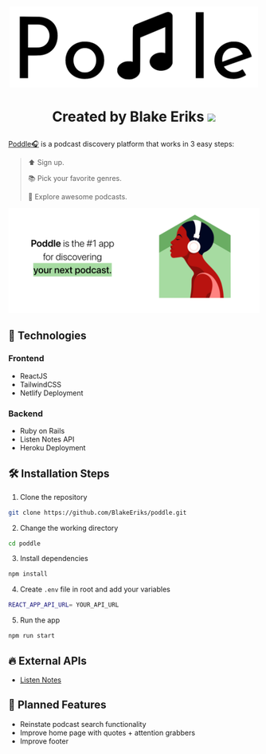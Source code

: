 <div align="center">
  <img src="src/img/Poddle.png" alt="logo" width="500" style="background:white">
</div>
<h1>
  <p align="center">
    Created by Blake Eriks 
    <a href="http://twitter.com/be_lockay">
      <img src="http://assets.stickpng.com/images/580b57fcd9996e24bc43c53e.png" style="height:30px;"> </img>
    </a>
  </p>
</h1>

[Poddle🎧](https://bitsi.netlify.app/) is a podcast discovery platform that works in 3 easy steps:

>⬆️ Sign up.
>
>📚 Pick your favorite genres.
>
>🔎 Explore awesome podcasts.

![explore](2022-01-13-17-05-55.png)

## 📡 Technologies

### Frontend

* ReactJS
* TailwindCSS
* Netlify Deployment

### Backend

* Ruby on Rails
* Listen Notes API
* Heroku Deployment

## 🛠️ Installation Steps

1. Clone the repository

```bash
git clone https://github.com/BlakeEriks/poddle.git
```

2. Change the working directory

```bash
cd poddle
```

3. Install dependencies

```bash
npm install
```

4. Create `.env` file in root and add your variables

```bash
REACT_APP_API_URL= YOUR_API_URL
```

5. Run the app

```bash
npm run start
```

## 🔥 External APIs

* [Listen Notes](https://www.listennotes.com/)

## 📝 Planned Features

* Reinstate podcast search functionality
* Improve home page with quotes + attention grabbers
* Improve footer